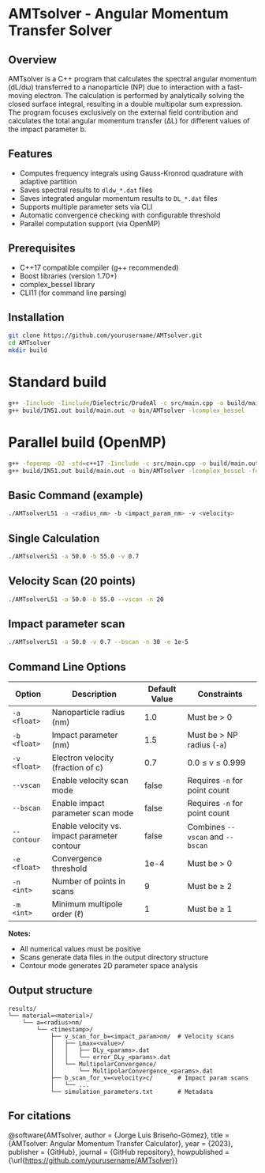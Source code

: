 # AMTsolver - Angular Momentum Transfer Solver

## Overview

AMTsolver is a C++ program that calculates the spectral angular momentum (dL/dω) transferred to a nanoparticle (NP) due to interaction with a fast-moving electron. The calculation is performed by analytically solving the closed surface integral, resulting in a double multipolar sum expression. The program focuses exclusively on the external field contribution and calculates the total angular momentum transfer (ΔL) for different values of the impact parameter b.

## Features

- Computes frequency integrals using Gauss-Kronrod quadrature with adaptive partition
- Saves spectral results to `dldw_*.dat` files
- Saves integrated angular momentum results to `DL_*.dat` files
- Supports multiple parameter sets via CLI
- Automatic convergence checking with configurable threshold
- Parallel computation support (via OpenMP)

## Prerequisites

- C++17 compatible compiler (g++ recommended)
- Boost libraries (version 1.70+)
- complex_bessel library
- CLI11 (for command line parsing)

## Installation

```bash
git clone https://github.com/yourusername/AMTsolver.git
cd AMTsolver
mkdir build
```

# Standard build
```bash
g++ -Iinclude -Iinclude/Dielectric/DrudeAl -c src/main.cpp -o build/main.out -lcomplex_bessel
g++ build/IN51.out build/main.out -o bin/AMTsolver -lcomplex_bessel
```

# Parallel build (OpenMP)
```bash
g++ -fopenmp -O2 -std=c++17 -Iinclude -c src/main.cpp -o build/main.out -lcomplex_bessel
g++ build/IN51.out build/main.out -o bin/AMTsolver -lcomplex_bessel -fopenmp```
```

## Basic Command (example)
```bash
./AMTsolverL51 -a <radius_nm> -b <impact_param_nm> -v <velocity>
```

## Single Calculation
```bash
./AMTsolverL51 -a 50.0 -b 55.0 -v 0.7
```

## Velocity Scan (20 points)
```bash
./AMTsolverL51 -a 50.0 -b 55.0 --vscan -n 20
```
## Impact parameter scan
```bash
./AMTsolverL51 -a 50.0 -v 0.7 --bscan -n 30 -e 1e-5
```
## Command Line Options

| Option       | Description                                      | Default Value | Constraints                      |
|--------------|--------------------------------------------------|---------------|----------------------------------|
| `-a <float>` | Nanoparticle radius (nm)                         | 1.0           | Must be > 0                      |
| `-b <float>` | Impact parameter (nm)                            | 1.5           | Must be > NP radius (`-a`)       |
| `-v <float>` | Electron velocity (fraction of c)                | 0.7           | 0.0 ≤ v ≤ 0.999                  |
| `--vscan`    | Enable velocity scan mode                        | false         | Requires `-n` for point count    |
| `--bscan`    | Enable impact parameter scan mode                | false         | Requires `-n` for point count    |
| `--contour`  | Enable velocity vs. impact parameter contour     | false         | Combines `--vscan` and `--bscan` |
| `-e <float>` | Convergence threshold                            | 1e-4          | Must be > 0                      |
| `-n <int>`   | Number of points in scans                        | 9             | Must be ≥ 2                      |
| `-m <int>`   | Minimum multipole order (ℓ)                      | 1             | Must be ≥ 1                      |

**Notes:**
- All numerical values must be positive
- Scans generate data files in the output directory structure
- Contour mode generates 2D parameter space analysis

## Output structure
```text
results/
└── material=<material>/
    └── a=<radius>nm/
        └── <timestamp>/
            ├── v_scan_for_b=<impact_param>nm/  # Velocity scans
            │   ├── Lmax=<value>/
            │   │   ├── DLy_<params>.dat
            │   │   └── error_DLy_<params>.dat
            │   └── MultipolarConvergence/
            │       └── MultipolarConvergence_<params>.dat
            ├── b_scan_for_v=<velocity>c/       # Impact param scans
            │   └── ... 
            └── simulation_parameters.txt       # Metadata
```
            
## For citations
@software{AMTsolver,
  author = {Jorge Luis Briseño-Gómez},
  title = {AMTsolver: Angular Momentum Transfer Calculator},
  year = {2023},
  publisher = {GitHub},
  journal = {GitHub repository},
  howpublished = {\url{https://github.com/yourusername/AMTsolver}}
